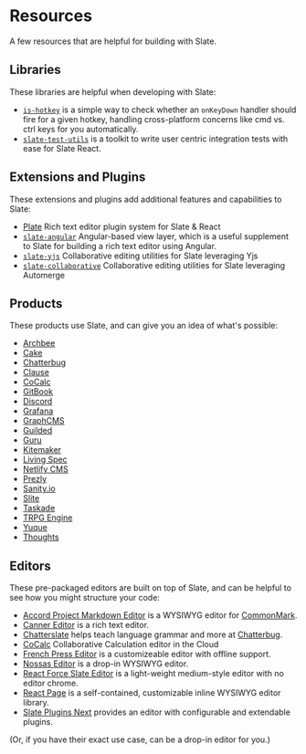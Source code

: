 # Resources

A few resources that are helpful for building with Slate.

## Libraries

These libraries are helpful when developing with Slate:

- [`is-hotkey`](https://github.com/ianstormtaylor/is-hotkey) is a simple way to check whether an `onKeyDown` handler should fire for a given hotkey, handling cross-platform concerns like cmd vs. ctrl keys for you automatically.
- [`slate-test-utils`](https://github.com/mwood23/slate-test-utils) is a toolkit to write user centric integration tests with ease for Slate React.

## Extensions and Plugins

These extensions and plugins add additional features and capabilities to Slate:

- [Plate](https://github.com/udecode/plate) Rich text editor plugin system for Slate & React
- [`slate-angular`](https://github.com/worktile/slate-angular) Angular-based view layer, which is a useful supplement to Slate for building a rich text editor using Angular.
- [`slate-yjs`](https://github.com/BitPhinix/slate-yjs/) Collaborative editing utilities for Slate leveraging Yjs
- [`slate-collaborative`](https://github.com/cudr/slate-collaborative) Collaborative editing utilities for Slate leveraging Automerge

## Products

These products use Slate, and can give you an idea of what's possible:

- [Archbee](https://archbee.io/)
- [Cake](https://www.cake.co/)
- [Chatterbug](https://chatterbug.com/)
- [Clause](https://clause.io/)
- [CoCalc](https://cocalc.com/)
- [GitBook](https://www.gitbook.com/)
- [Discord](https://discord.com/)
- [Grafana](https://grafana.com/)
- [GraphCMS](https://graphcms.com/)
- [Guilded](https://www.guilded.gg/)
- [Guru](https://www.getguru.com/)
- [Kitemaker](https://kitemaker.co/)
- [Living Spec](https://livingspec.com/)
- [Netlify CMS](https://www.netlifycms.org/)
- [Prezly](https://www.prezly.com/)
- [Sanity.io](https://www.sanity.io/)
- [Slite](https://slite.com/)
- [Taskade](https://www.taskade.com/)
- [TRPG Engine](https://trpg.moonrailgun.com/)
- [Yuque](https://www.yuque.com/)
- [Thoughts](https://thoughts.teambition.com/)

## Editors

These pre-packaged editors are built on top of Slate, and can be helpful to see how you might structure your code:

- [Accord Project Markdown Editor](https://github.com/accordproject/web-components) is a WYSIWYG editor for [CommonMark](https://commonmark.org/).
- [Canner Editor](https://github.com/Canner/canner-slate-editor) is a rich text editor.
- [Chatterslate](https://github.com/chatterbugapp/chatterslate) helps teach language grammar and more at [Chatterbug](https://chatterbug.com).
- [CoCalc](https://github.com/sagemathinc/cocalc/) Collaborative Calculation editor in the Cloud
- [French Press Editor](https://github.com/roast-cms/french-press-editor) is a customizeable editor with offline support.
- [Nossas Editor](http://slate-editor.bonde.org/) is a drop-in WYSIWYG editor.
- [React Force Slate Editor](https://github.com/nareshbhatia/react-force/tree/master/packages/slate-editor) is a light-weight medium-style editor with no editor chrome.
- [React Page](https://github.com/react-page/react-page) is a self-contained, customizable inline WYSIWYG editor library.
- [Slate Plugins Next](https://github.com/zbeyens/slate-plugins-next) provides an editor with configurable and extendable plugins.

\(Or, if you have their exact use case, can be a drop-in editor for you.\)
